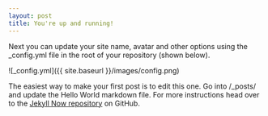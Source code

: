 ```yaml
---
layout: post
title: You're up and running!
---
```


Next you can update your site name, avatar and other options using the _config.yml file in the root of your repository (shown below).
 
 
![_config.yml]({{ site.baseurl }}/images/config.png)

The easiest way to make your first post is to edit this one. Go into /_posts/ and update the Hello World markdown file. For more instructions head over to the [Jekyll Now repository](https://github.com/barryclark/jekyll-now) on GitHub.
